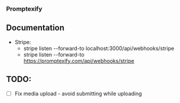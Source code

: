 ### Promptexify

## Documentation

- Stripe:
  - stripe listen --forward-to localhost:3000/api/webhooks/stripe
  - stripe listen --forward-to https://promptexify.com/api/webhooks/stripe

## TODO:

- [ ] Fix media upload - avoid submitting while uploading
